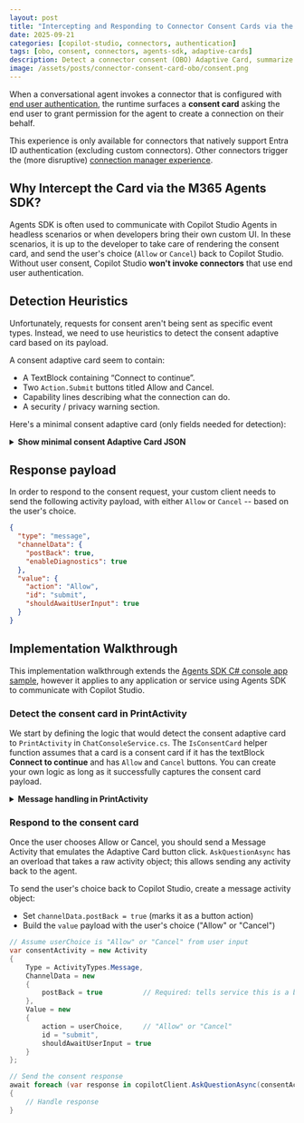 ```yaml
---
layout: post
title: "Intercepting and Responding to Connector Consent Cards via the Agents SDK"
date: 2025-09-21
categories: [copilot-studio, connectors, authentication]
tags: [obo, consent, connectors, agents-sdk, adaptive-cards]
description: Detect a connector consent (OBO) Adaptive Card, summarize it, and submit Allow or Cancel.
image: /assets/posts/connector-consent-card-obo/consent.png
---
```


When a conversational agent invokes a connector that is configured with [end user authentication](https://learn.microsoft.com/en-us/microsoft-copilot-studio/configure-enduser-authentication), the runtime surfaces a **consent card** asking the end user to grant permission for the agent to create a connection on their behalf.

This experience is only available for connectors that natively support Entra ID authentication (excluding custom connectors). Other connectors trigger the (more disruptive) [connection manager experience](https://learn.microsoft.com/en-us/microsoft-copilot-studio/authoring-connections#view-connections-on-the-connection-settings-page).


## Why Intercept the Card via the M365 Agents SDK?

Agents SDK is often used to communicate with Copilot Studio Agents in headless scenarios or when developers bring their own custom UI. In these scenarios, it is up to the developer to take care of rendering the consent card, and send the user's choice (`Allow` or `Cancel`) back to Copilot Studio. Without user consent, Copilot Studio **won't invoke connectors** that use end user authentication.

## Detection Heuristics

Unfortunately, requests for consent aren't being sent as specific event types. Instead, we need to use heuristics to detect the consent adaptive card based on its payload.

A consent adaptive card seem to contain:
- A TextBlock containing “Connect to continue”.
- Two `Action.Submit` buttons titled Allow and Cancel.
- Capability lines describing what the connection can do.
- A security / privacy warning section.

Here's a minimal consent adaptive card (only fields needed for detection):

<details markdown="1">
<summary><strong>Show minimal consent Adaptive Card JSON</strong></summary>

```json
{
  "type": "AdaptiveCard",
  "version": "1.5",
  "$schema": "http://adaptivecards.io/schemas/adaptive-card.json",
  "body": [
    { "type": "TextBlock", "text": "Connect to continue", "size": "Medium", "weight": "Bolder", "wrap": true },
    { "type": "TextBlock", "text": "I'll use your credentials to connect and get the information you need.", "wrap": true },
    { "type": "ColumnSet", "columns": [
        { "type": "Column", "width": "auto" },
        { "type": "Column", "width": "stretch", "items": [
            { "type": "TextBlock", "text": "Office 365 Users", "weight": "Bolder", "wrap": true }
        ]}
      ]},
    { "type": "TextBlock", "text": "This connection can:", "wrap": true },
    { "type": "TextBlock", "id": "capability0", "text": "- Get my profile (V2)", "wrap": true },
    { "type": "TextBlock", "id": "securityWarning", "isSubtle": true, "text": "Connecting to other services with your credentials may expose your data to privacy and security risks.", "wrap": true },
    { "type": "ActionSet", "actions": [
        { "type": "Action.Submit", "title": "Allow",  "data": { "action": "Allow"  } },
        { "type": "Action.Submit", "title": "Cancel", "data": { "action": "Cancel" } }
    ]}
  ]
}
```

</details>

## Response payload

In order to respond to the consent request, your custom client needs to send the following activity payload, with either `Allow` or `Cancel` -- based on the user's choice.

```json
{
  "type": "message",
  "channelData": {
    "postBack": true,
    "enableDiagnostics": true
  },
  "value": {
    "action": "Allow",  
    "id": "submit",
    "shouldAwaitUserInput": true
  }
}
```

## Implementation Walkthrough

This implementation walkthrough extends the [Agents SDK C# console app sample](https://github.com/microsoft/Agents/tree/main/samples/dotnet/copilotstudio-client), however it applies to any application or service using Agents SDK to communicate with Copilot Studio.

### Detect the consent card in PrintActivity

We start by defining the logic that would detect the consent adaptive card to `PrintActivity` in `ChatConsoleService.cs`. The `IsConsentCard` helper function assumes that a card is a consent card if it has the textBlock **Connect to continue** and has `Allow` and `Cancel` buttons. You can create your own logic as long as it successfully captures the consent card payload.

<details markdown="1">
<summary><strong>Message handling in PrintActivity</strong></summary>

```csharp
// Inside your message handling (act is an IActivity)
if (act.Type == "message")
{
    var adaptiveCards = act.Attachments?
        .Where(a => a.ContentType == "application/vnd.microsoft.card.adaptive");

    if (adaptiveCards != null)
    {
        foreach (var cardAttachment in adaptiveCards)
        {
            if (cardAttachment.Content != null &&
                TryParseAdaptiveCard(cardAttachment.Content, out var cardJson) &&
                IsConsentCard(cardJson))
            {
                // Print card details (service name, capabilities, warning, etc.)
                // (omitted here for brevity)
            }
        }
    }
}

// Heuristic: headline AND both Allow + Cancel buttons.
static bool IsConsentCard(JToken card)
{
    bool hasConnectPhrase = card
        .SelectTokens("$.body[?(@.type == 'TextBlock')].text")
        .Any(t => t?.ToString().Contains("Connect to continue", StringComparison.OrdinalIgnoreCase) == true);

    var actionTitles = card
        .SelectTokens("$.body..actions[?(@.type == 'Action.Submit')].title")
        .Select(t => t.ToString())
        .ToList();

    bool hasAllowCancel =
        actionTitles.Any(t => t.Equals("Allow", StringComparison.OrdinalIgnoreCase)) &&
        actionTitles.Any(t => t.Equals("Cancel", StringComparison.OrdinalIgnoreCase));

    return hasConnectPhrase && hasAllowCancel;  
}

// Normalizes attachment content to JToken
static bool TryParseAdaptiveCard(object content, out JToken json)
{
    try
    {
        json = content switch
        {
            string s => JToken.Parse(s),
            JToken jt => jt,
            System.Text.Json.JsonElement je => JToken.Parse(je.GetRawText()),
            _ => JToken.FromObject(content)
        };
        return true;
    }
    catch
    {
        json = null!;
        return false;
    }
}
```
</details>

### Respond to the consent card

Once the user chooses Allow or Cancel, you should send a Message Activity that emulates the Adaptive Card button click. `AskQuestionAsync` has an overload that takes a raw activity object; this allows sending any activity back to the agent.

To send the user's choice back to Copilot Studio, create a message activity object: 

- Set `channelData.postBack = true` (marks it as a button action)
- Build the `value` payload with the user's choice ("Allow" or "Cancel")

```csharp
// Assume userChoice is "Allow" or "Cancel" from user input
var consentActivity = new Activity
{
    Type = ActivityTypes.Message,
    ChannelData = new
    {
        postBack = true          // Required: tells service this is a button click
    },
    Value = new
    {
        action = userChoice,     // "Allow" or "Cancel"
        id = "submit",
        shouldAwaitUserInput = true
    }
};

// Send the consent response
await foreach (var response in copilotClient.AskQuestionAsync(consentActivity, cancellationToken))
{
    // Handle response
}
```

